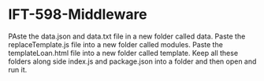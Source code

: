 # IFT-598-Middleware

PAste the data.json and data.txt file in a new folder called data.
Paste the replaceTemplate.js file into a new folder called modules.
Paste the templateLoan.html file into a new folder called template.
Keep all these folders along side index.js and package.json into a folder and then open and run it.
